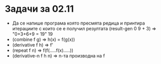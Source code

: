 # Задачи за 02.11
*	Да се напише програма която пресмята редица и принтира итерациите с които се е получил резултата
	(result-gen 0 9 + 3) =>	"0+3+6+9 = 19" 19
*	(combine f g) => h(x) = f(g(x))
* 	(derivative f h) => f'
* 	(repeat f n) => f(f(.....f(x).....))
* 	(derivative-n f h n) => n-та производна на f